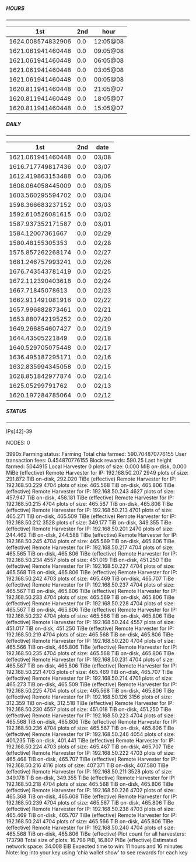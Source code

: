 ##### HOURS
-------

| 1st | 2nd | hour |
|---|----|-----|
|1624.008574832906 | 0.0 | 12:05@08 |
|1621.061941460448 | 0.0 | 09:05@08 |
|1621.061941460448 | 0.0 | 06:05@08 |
|1621.061941460448 | 0.0 | 03:05@08 |
|1621.061941460448 | 0.0 | 00:05@08 |
|1620.811941460448 | 0.0 | 21:05@07 |
|1620.811941460448 | 0.0 | 18:05@07 |
|1620.811941460448 | 0.0 | 15:05@07 |

##### DAILY
-------

| 1st | 2nd | date |
|---|----|-----|
|1621.061941460448 | 0.0 | 03/08 |
|1616.717749817436 | 0.0 | 03/07 |
|1612.419863153488 | 0.0 | 03/06 |
|1608.064058445009 | 0.0 | 03/05 |
|1603.560295594702 | 0.0 | 03/04 |
|1598.366683237152 | 0.0 | 03/03 |
|1592.610526081615 | 0.0 | 03/02 |
|1587.937352171587 | 0.0 | 03/01 |
|1584.12007361667 | 0.0 | 02/29 |
|1580.48155305353 | 0.0 | 02/28 |
|1575.857262268174 | 0.0 | 02/27 |
|1681.246757993241 | 0.0 | 02/26 |
|1676.743543781419 | 0.0 | 02/25 |
|1672.112390403618 | 0.0 | 02/24 |
|1667.71845078613 | 0.0 | 02/23 |
|1662.911491081916 | 0.0 | 02/22 |
|1657.996882873461 | 0.0 | 02/21 |
|1653.880742195252 | 0.0 | 02/20 |
|1649.266854607427 | 0.0 | 02/19 |
|1644.43505221849 | 0.0 | 02/18 |
|1640.529705075448 | 0.0 | 02/17 |
|1636.495187295171 | 0.0 | 02/16 |
|1632.835994345058 | 0.0 | 02/15 |
|1628.851842977874 | 0.0 | 02/14 |
|1625.05299791762 | 0.0 | 02/13 |
|1620.197284785064 | 0.0 | 02/12 |


##### STATUS
-------

IPs[42]-39

NODES: 0


3990x
Farming status: Farming
Total chia farmed: 590.704870776155
User transaction fees: 0.454870776155
Block rewards: 590.25
Last height farmed: 5044915
Local Harvester
   0 plots of size: 0.000 MiB on-disk, 0.000 MiBe (effective)
Remote Harvester for IP: 192.168.50.207
   2949 plots of size: 291.872 TiB on-disk, 292.020 TiBe (effective)
Remote Harvester for IP: 192.168.50.229
   4704 plots of size: 465.568 TiB on-disk, 465.806 TiBe (effective)
Remote Harvester for IP: 192.168.50.243
   4627 plots of size: 457.947 TiB on-disk, 458.181 TiBe (effective)
Remote Harvester for IP: 192.168.50.215
   4704 plots of size: 465.567 TiB on-disk, 465.806 TiBe (effective)
Remote Harvester for IP: 192.168.50.213
   4701 plots of size: 465.271 TiB on-disk, 465.509 TiBe (effective)
Remote Harvester for IP: 192.168.50.212
   3528 plots of size: 349.177 TiB on-disk, 349.355 TiBe (effective)
Remote Harvester for IP: 192.168.50.201
   2470 plots of size: 244.462 TiB on-disk, 244.588 TiBe (effective)
Remote Harvester for IP: 192.168.50.245
   4704 plots of size: 465.569 TiB on-disk, 465.806 TiBe (effective)
Remote Harvester for IP: 192.168.50.217
   4704 plots of size: 465.565 TiB on-disk, 465.806 TiBe (effective)
Remote Harvester for IP: 192.168.50.234
   4557 plots of size: 451.019 TiB on-disk, 451.250 TiBe (effective)
Remote Harvester for IP: 192.168.50.227
   4704 plots of size: 465.568 TiB on-disk, 465.806 TiBe (effective)
Remote Harvester for IP: 192.168.50.242
   4703 plots of size: 465.469 TiB on-disk, 465.707 TiBe (effective)
Remote Harvester for IP: 192.168.50.237
   4704 plots of size: 465.567 TiB on-disk, 465.806 TiBe (effective)
Remote Harvester for IP: 192.168.50.233
   4704 plots of size: 465.569 TiB on-disk, 465.806 TiBe (effective)
Remote Harvester for IP: 192.168.50.228
   4704 plots of size: 465.567 TiB on-disk, 465.806 TiBe (effective)
Remote Harvester for IP: 192.168.50.232
   4704 plots of size: 465.566 TiB on-disk, 465.806 TiBe (effective)
Remote Harvester for IP: 192.168.50.244
   4557 plots of size: 451.017 TiB on-disk, 451.250 TiBe (effective)
Remote Harvester for IP: 192.168.50.219
   4704 plots of size: 465.568 TiB on-disk, 465.806 TiBe (effective)
Remote Harvester for IP: 192.168.50.220
   4704 plots of size: 465.566 TiB on-disk, 465.806 TiBe (effective)
Remote Harvester for IP: 192.168.50.235
   4704 plots of size: 465.568 TiB on-disk, 465.806 TiBe (effective)
Remote Harvester for IP: 192.168.50.231
   4704 plots of size: 465.567 TiB on-disk, 465.806 TiBe (effective)
Remote Harvester for IP: 192.168.50.221
   4703 plots of size: 465.469 TiB on-disk, 465.707 TiBe (effective)
Remote Harvester for IP: 192.168.50.214
   4701 plots of size: 465.273 TiB on-disk, 465.509 TiBe (effective)
Remote Harvester for IP: 192.168.50.225
   4704 plots of size: 465.568 TiB on-disk, 465.806 TiBe (effective)
Remote Harvester for IP: 192.168.50.126
   3156 plots of size: 312.359 TiB on-disk, 312.518 TiBe (effective)
Remote Harvester for IP: 192.168.50.230
   4557 plots of size: 451.018 TiB on-disk, 451.250 TiBe (effective)
Remote Harvester for IP: 192.168.50.223
   4704 plots of size: 465.568 TiB on-disk, 465.806 TiBe (effective)
Remote Harvester for IP: 192.168.50.236
   4704 plots of size: 465.567 TiB on-disk, 465.806 TiBe (effective)
Remote Harvester for IP: 192.168.50.246
   4054 plots of size: 401.235 TiB on-disk, 401.441 TiBe (effective)
Remote Harvester for IP: 192.168.50.224
   4703 plots of size: 465.467 TiB on-disk, 465.707 TiBe (effective)
Remote Harvester for IP: 192.168.50.222
   4703 plots of size: 465.468 TiB on-disk, 465.707 TiBe (effective)
Remote Harvester for IP: 192.168.50.216
   4116 plots of size: 407.371 TiB on-disk, 407.580 TiBe (effective)
Remote Harvester for IP: 192.168.50.211
   3528 plots of size: 349.178 TiB on-disk, 349.355 TiBe (effective)
Remote Harvester for IP: 192.168.50.218
   4704 plots of size: 465.568 TiB on-disk, 465.806 TiBe (effective)
Remote Harvester for IP: 192.168.50.226
   4702 plots of size: 465.368 TiB on-disk, 465.608 TiBe (effective)
Remote Harvester for IP: 192.168.50.239
   4704 plots of size: 465.567 TiB on-disk, 465.806 TiBe (effective)
Remote Harvester for IP: 192.168.50.238
   4703 plots of size: 465.469 TiB on-disk, 465.707 TiBe (effective)
Remote Harvester for IP: 192.168.50.241
   4704 plots of size: 465.566 TiB on-disk, 465.806 TiBe (effective)
Remote Harvester for IP: 192.168.50.240
   4704 plots of size: 465.568 TiB on-disk, 465.806 TiBe (effective)
Plot count for all harvesters: 173798
Total size of plots: 16.798 PiB, 16.807 PiBe (effective)
Estimated network space: 34.008 EiB
Expected time to win: 11 hours and 16 minutes
Note: log into your key using 'chia wallet show' to see rewards for each key
